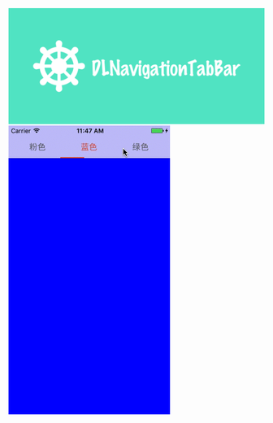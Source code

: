 ![](https://github.com/Liqiankun/DLNavigationTabBar/raw/master/DLNavigationTabBar.png)
![](https://github.com/Liqiankun/DLNavigationTabBar/raw/master/DLNavigationTabBar.gif)
